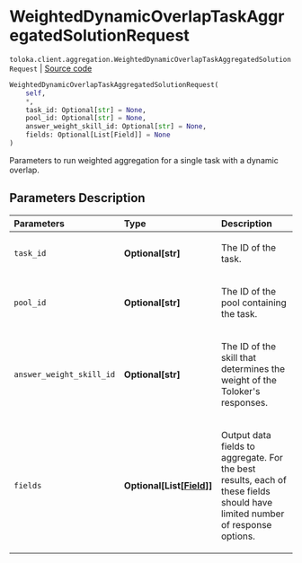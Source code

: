 # WeightedDynamicOverlapTaskAggregatedSolutionRequest
`toloka.client.aggregation.WeightedDynamicOverlapTaskAggregatedSolutionRequest` | [Source code](https://github.com/Toloka/toloka-kit/blob/v1.0.2/src/client/aggregation.py#L64)

```python
WeightedDynamicOverlapTaskAggregatedSolutionRequest(
    self,
    *,
    task_id: Optional[str] = None,
    pool_id: Optional[str] = None,
    answer_weight_skill_id: Optional[str] = None,
    fields: Optional[List[Field]] = None
)
```

Parameters to run weighted aggregation for a single task with a dynamic overlap.

## Parameters Description

| Parameters | Type | Description |
| :----------| :----| :-----------|
`task_id`|**Optional\[str\]**|<p>The ID of the task.</p>
`pool_id`|**Optional\[str\]**|<p>The ID of the pool containing the task.</p>
`answer_weight_skill_id`|**Optional\[str\]**|<p>The ID of the skill that determines the weight of the Toloker&#x27;s responses.</p>
`fields`|**Optional\[List\[[Field](toloka.client.aggregation.WeightedDynamicOverlapTaskAggregatedSolutionRequest.Field.md)\]\]**|<p>Output data fields to aggregate. For the best results, each of these fields should have limited number of response options.</p>
